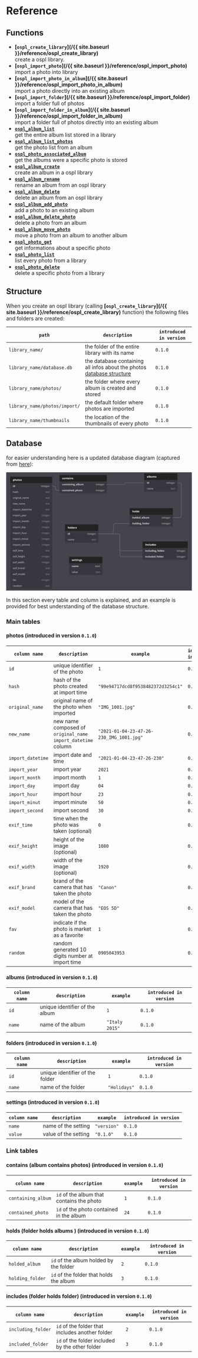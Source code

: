 # Reference
## Functions
- **[``ospl_create_library``](/{{ site.baseurl }}/reference/ospl_create_library)**  
	create a ospl library.
- **[``ospl_import_photo``](/{{ site.baseurl }}/reference/ospl_import_photo)**  
	import a photo into library
- **[``ospl_import_photo_in_album``](/{{ site.baseurl }}/reference/ospl_import_photo_in_album)**  
	import a photo directly into an existing album
- **[``ospl_import_folder``](/{{ site.baseurl }}/reference/ospl_import_folder)**  
	import a folder full of photos
- **[``ospl_import_folder_in_album``](/{{ site.baseurl }}/reference/ospl_import_folder_in_album)**  
	import a folder full of photos directly into an existing album
- **[``ospl_album_list``]()**  
	get the entire album list stored in a library
- **[``ospl_album_list_photos``]()**  
	get the photo list from an album
- **[``ospl_photo_associated_album``]()**  
	get the albums were a specific photo is stored
- **[``ospl_album_create``]()**  
	create an album in a ospl library
- **[``ospl_album_rename``]()**  
	rename an album from an ospl library
- **[``ospl_album_delete``]()**  
	delete an album from an ospl library
- **[``ospl_album_add_photo``]()**  
	add a photo to an existing album
- **[``ospl_album_delete_photo``]()**  
	delete a photo from an album
- **[``ospl_album_move_photo``]()**  
	move a photo from an album to another album
- **[``ospl_photo_get``]()**  
	get informations about a specific photo
- **[``ospl_photo_list``]()**  
	list every photo from a library
- **[``ospl_photo_delete``]()**  
	delete a specific photo from a library

## Structure
When you create an ospl library (calling **[``ospl_create_library``](/{{ site.baseurl }}/reference/ospl_create_library)** function) the following files and folders are created:

| ``path``                          | ``description``                                              | ``introduced in version`` |
| --------------------------------- | ------------------------------------------------------------ | ---------------------- |
| ``library_name/``                 | the folder of the entire library with its name           | ``0.1.0``              |
| ``library_name/database.db``      | the database containing all infos about the photos [database structure](#database) | ``0.1.0``              |
| ``library_name/photos/``        | the folder where every album is created and stored       | ``0.1.0``              |
| ``library_name/photos/import/`` | the default folder where photos are imported           | ``0.1.0``              |
| ``library_name/thumbnails``       | the location of the thumbnails of every photo          | ``0.1.0``              |

## Database

for easier understanding here is a updated database diagram (captured from [here](https://dbdiagram.io/d/5ec97ad039d18f5553ffa8cf)):

![database_diagram.png](https://raw.githubusercontent.com/AngeloFrangione/libospl/master/database_diagram.png)

In this section every table and column is explained, and an example is provided for best understanding of the database structure.

### Main tables

#### photos (introduced in version ``0.1.0``)

| ``column name``     | ``description``                                              | ``example``                                | ``introduced in version`` |
| ------------------- | ------------------------------------------------------------ | ------------------------------------------ | ---------------------- |
| ``id``              | unique identifier of the photo                             | ``1``                                      | ``0.1.0``              |
| ``hash``            | hash of the photo created at import time                   | ``"99e94717dcd8f9538482372d3254c1"``       | ``0.1.0``              |
| ``original_name``   | original name of the photo when imported                   | ``"IMG_1001.jpg"``                         | ``0.1.0``              |
| ``new_name``        | new name composed of ``original_name`` ``import_datetime`` column | ``"2021-01-04-23-47-26-230_IMG_1001.jpg"`` | ``0.1.0``              |
| ``import_datetime`` | import date and time                                         | ``"2021-01-04-23-47-26-230"``              | ``0.1.0``              |
| ``import_year``     | import year                                                  | ``2021``                                   | ``0.1.0``              |
| ``import_month``    | import month                                                 | ``1``                                      | ``0.1.0``              |
| ``import_day``      | import day                                                   | ``04``                                     | ``0.1.0``              |
| ``import_hour``     | import hour                                                  | ``23``                                     | ``0.1.0``              |
| ``import_minut``    | import minute                                                | ``50``                                     | ``0.1.0``              |
| ``import_second``   | import second                                                | ``30``                                     | ``0.1.0``              |
| ``exif_time``       | time when the photo was taken (optional)                   | ``0``                                      | ``0.1.0``              |
| ``exif_height``     | height of the image (optional)                               | ``1080``                                   | ``0.1.0``              |
| ``exif_width``      | width of the image (optional)                                | ``1920``                                   | ``0.1.0``              |
| ``exif_brand``      | brand of the camera that has taken the photo               | ``"Canon"``                                | ``0.1.0``              |
| ``exif_model``      | model of the camera that has taken the photo               | ``"EOS 5D"``                               | ``0.1.0``              |
| ``fav``             | indicate if the photo is market as a favorite              | ``1``                                      | ``0.1.0``              |
| ``random``          | random generated 10 digits number at import time             | ``0905043953``                             | ``0.1.0``              |

#### albums (introduced in version ``0.1.0``)

| ``column name`` | ``description``                | ``example``      | ``introduced in version`` |
| --------------- | ------------------------------ | ---------------- | ---------------------- |
| ``id``          | unique identifier of the album | ``1``            | ``0.1.0``              |
| ``name``        | name of the album              | ``"Italy 2015"`` | ``0.1.0``              |

#### folders (introduced in version ``0.1.0``)

| ``column name`` | ``description``                 | ``example``    | ``introduced in version`` |
| --------------- | ------------------------------- | -------------- | ---------------------- |
| ``id``          | unique identifier of the folder | ``1``          | ``0.1.0``              |
| ``name``        | name of the folder              | ``"Holidays"`` | ``0.1.0``              |

#### settings (introduced in version ``0.1.0``)

| ``column name`` | ``description``      | ``example``   | ``introduced in version`` |
| --------------- | -------------------- | ------------- | ---------------------- |
| ``name``        | name of the setting  | ``"version"`` | ``0.1.0``              |
| ``value``       | value of the setting | ``"0.1.0"``   | ``0.1.0``              |

### Link tables

#### contains  (album contains photos) (introduced in version ``0.1.0``)

| ``column name``       | ``description``                               | ``example`` | ``introduced in version`` |
| --------------------- | --------------------------------------------- | ----------- | ---------------------- |
| ``containing_album``  | ``id`` of the album that contains the photo | ``1``       | ``0.1.0``              |
| ``contained_photo`` | ``ìd`` of the photo contained in the album  | ``24``      | ``0.1.0``              |

#### holds (folder holds albums ) (introduced in version ``0.1.0``)

| ``column name``    | ``description``                           | ``example`` | ``introduced in version`` |
| ------------------ | ----------------------------------------- | ----------- | ---------------------- |
| ``holded_album``   | ``id`` of the album holded by the folder  | ``2``       | ``0.1.0``              |
| ``holding_folder`` | ``id`` of the folder that holds the album | ``3``       | ``0.1.0``              |

#### includes  (folder holds folder) (introduced in version ``0.1.0``)

| ``column name``      | ``description``                                   | ``example`` | ``introduced in version`` |
| -------------------- | ------------------------------------------------- | ----------- | ---------------------- |
| ``including_folder`` | ``id`` of the folder that includes another folder | ``2``       | ``0.1.0``              |
| ``included_folder``  | ``id`` of the folder included by the other folder | ``3``       | ``0.1.0``              |
